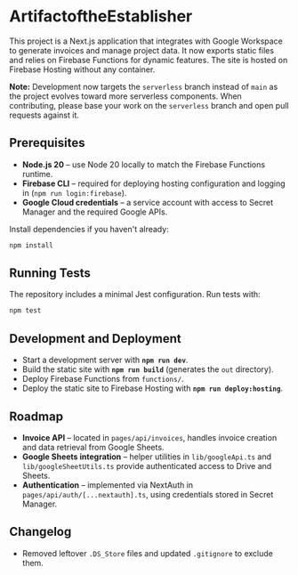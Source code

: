 # ArtifactoftheEstablisher

This project is a Next.js application that integrates with Google Workspace to
generate invoices and manage project data. It now exports static files and
relies on Firebase Functions for dynamic features. The site is hosted on
Firebase Hosting without any container.

**Note:** Development now targets the `serverless` branch instead of `main` as
the project evolves toward more serverless components. When contributing,
please base your work on the `serverless` branch and open pull requests
against it.

## Prerequisites

- **Node.js 20** – use Node 20 locally to match the Firebase Functions runtime.
- **Firebase CLI** – required for deploying hosting configuration and logging
  in (`npm run login:firebase`).
- **Google Cloud credentials** – a service account with access to Secret
  Manager and the required Google APIs.

Install dependencies if you haven't already:

```bash
npm install
```

## Running Tests

The repository includes a minimal Jest configuration. Run tests with:

```bash
npm test
```

## Development and Deployment

- Start a development server with **`npm run dev`**.
- Build the static site with **`npm run build`** (generates the `out` directory).
- Deploy Firebase Functions from `functions/`.
- Deploy the static site to Firebase Hosting with **`npm run deploy:hosting`**.

## Roadmap

- **Invoice API** – located in `pages/api/invoices`, handles invoice creation
  and data retrieval from Google Sheets.
- **Google Sheets integration** – helper utilities in `lib/googleApi.ts` and
  `lib/googleSheetUtils.ts` provide authenticated access to Drive and Sheets.
- **Authentication** – implemented via NextAuth in
  `pages/api/auth/[...nextauth].ts`, using credentials stored in Secret
  Manager.

## Changelog
- Removed leftover `.DS_Store` files and updated `.gitignore` to exclude them.
